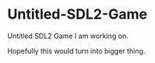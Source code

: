 # Untitled-SDL2-Game
Untitled SDL2 Game I am working on.

Hopefully this would turn into bigger thing.
